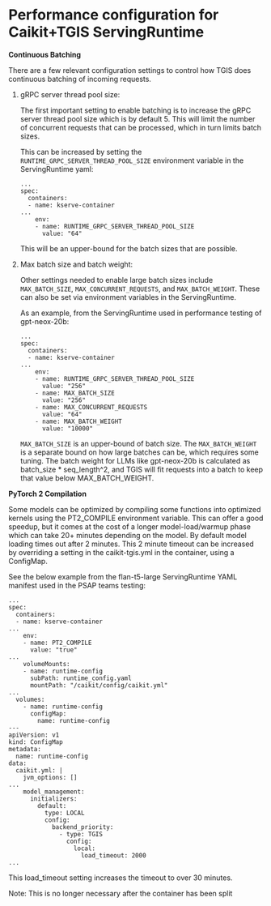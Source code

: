 # Performance configuration for Caikit+TGIS ServingRuntime


**Continuous Batching**

There are a few relevant configuration settings to control how TGIS does continuous batching of incoming requests.

1. gRPC server thread pool size:
   
   The first important setting to enable batching is to increase the gRPC server thread pool size which is by default 5. This will limit the number of concurrent requests that can be processed, which in turn limits batch sizes.
   
   This can be increased by setting the `RUNTIME_GRPC_SERVER_THREAD_POOL_SIZE` environment variable in the ServingRuntime yaml: 
   
   ~~~
   ...
   spec:
     containers:
     - name: kserve-container
   ...
       env:
       - name: RUNTIME_GRPC_SERVER_THREAD_POOL_SIZE
         value: "64"
   ~~~
   
   This will be an upper-bound for the batch sizes that are possible.
   
2. Max batch size and batch weight:
   
   Other settings needed to enable large batch sizes include `MAX_BATCH_SIZE`, `MAX_CONCURRENT_REQUESTS`, and `MAX_BATCH_WEIGHT`. These can also be set via environment variables in the ServingRuntime.
   
   As an example, from the ServingRuntime used in performance testing of gpt-neox-20b:
   
   ~~~
   ...
   spec:
     containers:
     - name: kserve-container
   ...
       env:
       - name: RUNTIME_GRPC_SERVER_THREAD_POOL_SIZE
         value: "256"
       - name: MAX_BATCH_SIZE
         value: "256"
       - name: MAX_CONCURRENT_REQUESTS
         value: "64"
       - name: MAX_BATCH_WEIGHT
         value: "10000"
   ~~~
   
   `MAX_BATCH_SIZE` is an upper-bound of batch size. The `MAX_BATCH_WEIGHT` is a separate bound on how large batches can be, which requires some tuning. The batch weight for LLMs like gpt-neox-20b is calculated as batch_size * seq_length^2, and TGIS will fit requests into a batch to keep that value below MAX_BATCH_WEIGHT.  
   
   


**PyTorch 2 Compilation**

Some models can be optimized by compiling some functions into optimized kernels using the PT2_COMPILE environment variable. This can offer a good speedup, but it comes at the cost of a longer model-load/warmup phase which can take 20+ minutes depending on the model. By default model loading times out after 2 minutes. This 2 minute timeout can be increased by overriding a setting in the caikit-tgis.yml in the container, using a ConfigMap.

See the below example from the flan-t5-large ServingRuntime YAML manifest used in the PSAP teams testing:
~~~
...
spec:
  containers:
  - name: kserve-container
...
    env:
    - name: PT2_COMPILE
      value: "true"
...
    volumeMounts:
    - name: runtime-config
      subPath: runtime_config.yaml
      mountPath: "/caikit/config/caikit.yml"
...
  volumes:
    - name: runtime-config
      configMap:
        name: runtime-config
---
apiVersion: v1
kind: ConfigMap
metadata:
  name: runtime-config
data:
  caikit.yml: |
    jvm_options: []
...
    model_management:
      initializers:
        default:
          type: LOCAL
          config:
            backend_priority:
              - type: TGIS
                config:
                  local:
                    load_timeout: 2000
...
~~~

This load_timeout setting increases the timeout to over 30 minutes.

Note: This is no longer necessary after the container has been split
